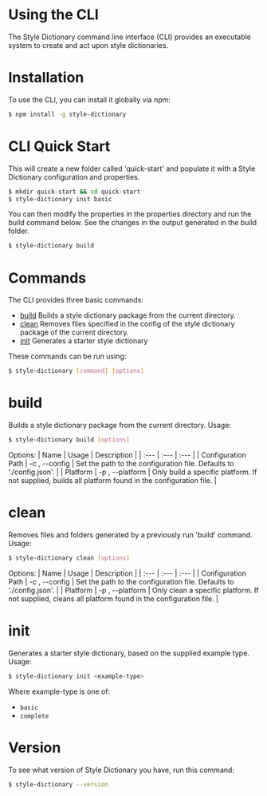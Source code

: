 # Using the CLI

The Style Dictionary command line interface (CLI) provides an executable system to create and act upon style dictionaries.


# Installation
To use the CLI, you can install it globally via npm:
```bash
$ npm install -g style-dictionary
```


# CLI Quick Start
This will create a new folder called 'quick-start' and populate it with a Style Dictionary configuration and properties.
```bash
$ mkdir quick-start && cd quick-start
$ style-dictionary init basic
```
You can then modify the properties in the properties directory and run the build command below. See the changes in the output generated in the build folder.
```bash
$ style-dictionary build
```


# Commands
The CLI provides three basic commands:
* [build](using_the_cli.md?id=build)  Builds a style dictionary package from the current directory.
* [clean](using_the_cli.md?id=clean)  Removes files specified in the config of the style dictionary package of the current directory.
* [init](using_the_cli.md?id=init)      Generates a starter style dictionary

These commands can be run using:
```bash
$ style-dictionary [command] [options]
```


# build
Builds a style dictionary package from the current directory. Usage:
```bash
$ style-dictionary build [options]
```
Options:
| Name | Usage | Description |
| :--- | :--- | :--- |
| Configuration Path | -c <path>, --config <path> | Set the path to the configuration file. Defaults to './config.json'. |
| Platform | -p <platform>, --platform <platform> | Only build a specific platform. If not supplied, builds all platform found in the configuration file. |


# clean
Removes files and folders generated by a previously run 'build' command. Usage:
```bash
$ style-dictionary clean [options]
```
Options:
| Name | Usage | Description |
| :--- | :--- | :--- |
| Configuration Path | -c <path>, --config <path> | Set the path to the configuration file. Defaults to './config.json'. |
| Platform | -p <platform>, --platform <platform> | Only clean a specific platform. If not supplied, cleans all platform found in the configuration file. |


# init
Generates a starter style dictionary, based on the supplied example type. Usage:
```bash
$ style-dictionary init <example-type>
```
Where example-type is one of:
* `basic`
* `complete`

<!-- A full list of example-types can be found [here](https://github.com/amzn/style-dictionary/tree/master/examples/). -->


# Version
To see what version of Style Dictionary you have, run this command:
```bash
$ style-dictionary --version
```
